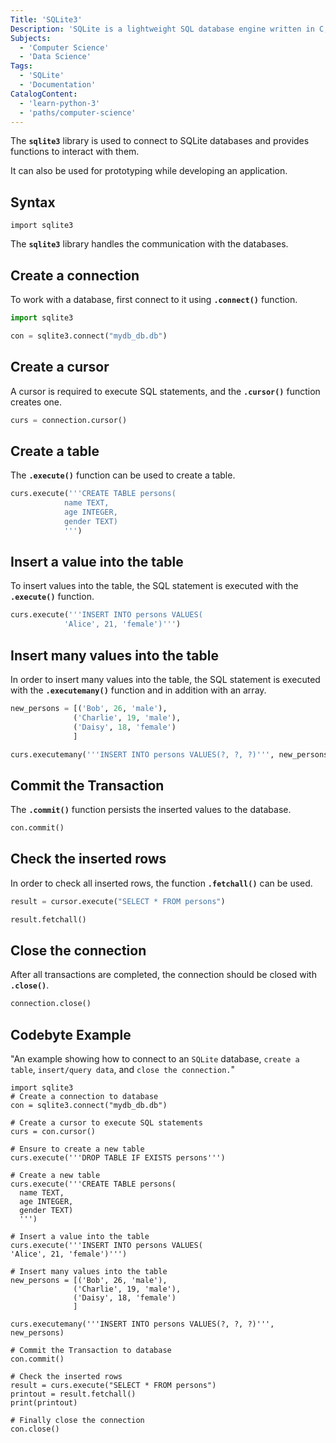 ```yaml
---
Title: 'SQLite3'
Description: 'SQLite is a lightweight SQL database engine written in C, designed for embedding in applications and systems.'
Subjects:
  - 'Computer Science'
  - 'Data Science'
Tags:
  - 'SQLite'
  - 'Documentation'
CatalogContent:
  - 'learn-python-3'
  - 'paths/computer-science'
---
```


The **`sqlite3`** library is used to connect to SQLite databases and provides functions to interact with them.

It can also be used for prototyping while developing an application.

## Syntax

```pseudo
import sqlite3
```

The **`sqlite3`** library handles the communication with the databases.

## Create a connection

To work with a database, first connect to it using **`.connect()`** function.

```py
import sqlite3

con = sqlite3.connect("mydb_db.db")
```

## Create a cursor

A cursor is required to execute SQL statements, and the  **`.cursor()`** function creates one.

```py
curs = connection.cursor()

```

## Create a table

The **`.execute()`** function can be used to create a table.

```py
curs.execute('''CREATE TABLE persons(
            name TEXT,
            age INTEGER,
            gender TEXT)
            ''')
```

## Insert a value into the table

To insert values into the table, the SQL statement is executed with the **`.execute()`** function.

```py
curs.execute('''INSERT INTO persons VALUES(
            'Alice', 21, 'female')''')
```

## Insert many values into the table

In order to insert many values into the table, the SQL statement is executed with the **`.executemany()`** function and in addition with an array.

```py
new_persons = [('Bob', 26, 'male'),
              ('Charlie', 19, 'male'),
              ('Daisy', 18, 'female')
              ]

curs.executemany('''INSERT INTO persons VALUES(?, ?, ?)''', new_persons)
```

## Commit the Transaction

The **`.commit()`** function persists the inserted values to the database.

```py
con.commit()
```

## Check the inserted rows

In order to check all inserted rows, the function **`.fetchall()`** can be used.

```py
result = cursor.execute("SELECT * FROM persons")

result.fetchall()
```

## Close the connection

After all transactions are completed, the connection should be closed with **`.close()`**.

```py
connection.close()
```

## Codebyte Example

"An example showing how to connect to an `SQLite` database, `create a table`, `insert/query data`, and `close the connection.`"

```codebyte/python
import sqlite3
# Create a connection to database
con = sqlite3.connect("mydb_db.db")

# Create a cursor to execute SQL statements
curs = con.cursor()

# Ensure to create a new table
curs.execute('''DROP TABLE IF EXISTS persons''')

# Create a new table
curs.execute('''CREATE TABLE persons(
  name TEXT,
  age INTEGER,
  gender TEXT)
  ''')

# Insert a value into the table
curs.execute('''INSERT INTO persons VALUES(
'Alice', 21, 'female')''')

# Insert many values into the table
new_persons = [('Bob', 26, 'male'),
              ('Charlie', 19, 'male'),
              ('Daisy', 18, 'female')
              ]

curs.executemany('''INSERT INTO persons VALUES(?, ?, ?)''', new_persons)

# Commit the Transaction to database
con.commit()

# Check the inserted rows
result = curs.execute("SELECT * FROM persons")
printout = result.fetchall()
print(printout)

# Finally close the connection
con.close()
```
